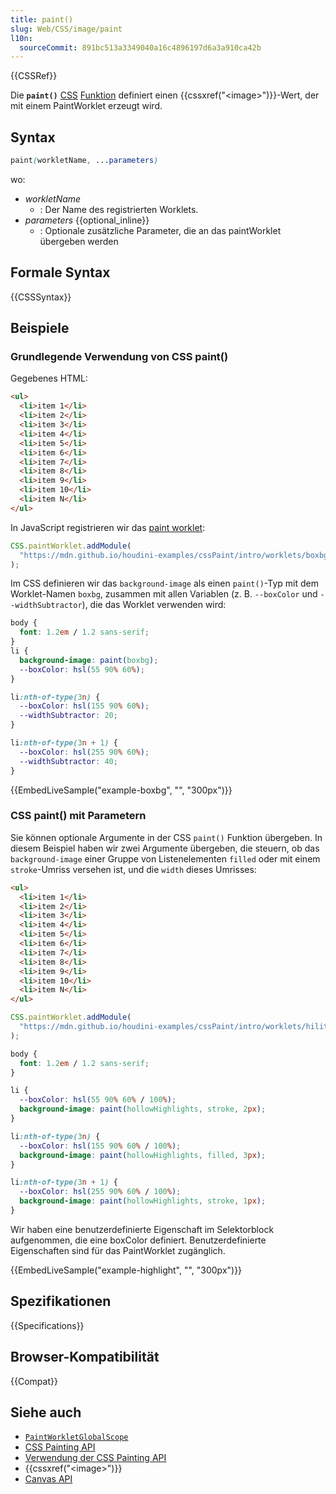 ```yaml
---
title: paint()
slug: Web/CSS/image/paint
l10n:
  sourceCommit: 891bc513a3349040a16c4896197d6a3a910ca42b
---
```


{{CSSRef}}

Die **`paint()`** [CSS](/de/docs/Web/CSS) [Funktion](/de/docs/Web/CSS/CSS_Values_and_Units/CSS_Value_Functions) definiert einen {{cssxref("&lt;image&gt;")}}-Wert, der mit einem PaintWorklet erzeugt wird.

## Syntax

```css
paint(workletName, ...parameters)
```

wo:

- _workletName_
  - : Der Name des registrierten Worklets.
- _parameters_ {{optional_inline}}
  - : Optionale zusätzliche Parameter, die an das paintWorklet übergeben werden

## Formale Syntax

{{CSSSyntax}}

## Beispiele

### Grundlegende Verwendung von CSS paint()

Gegebenes HTML:

```html live-sample___example-boxbg
<ul>
  <li>item 1</li>
  <li>item 2</li>
  <li>item 3</li>
  <li>item 4</li>
  <li>item 5</li>
  <li>item 6</li>
  <li>item 7</li>
  <li>item 8</li>
  <li>item 9</li>
  <li>item 10</li>
  <li>item N</li>
</ul>
```

In JavaScript registrieren wir das [paint worklet](/de/docs/Web/API/PaintWorkletGlobalScope):

```js live-sample___example-boxbg
CSS.paintWorklet.addModule(
  "https://mdn.github.io/houdini-examples/cssPaint/intro/worklets/boxbg.js",
);
```

Im CSS definieren wir das `background-image` als einen `paint()`-Typ mit dem Worklet-Namen `boxbg`, zusammen mit allen Variablen (z. B. `--boxColor` und `--widthSubtractor`), die das Worklet verwenden wird:

```css live-sample___example-boxbg
body {
  font: 1.2em / 1.2 sans-serif;
}
li {
  background-image: paint(boxbg);
  --boxColor: hsl(55 90% 60%);
}

li:nth-of-type(3n) {
  --boxColor: hsl(155 90% 60%);
  --widthSubtractor: 20;
}

li:nth-of-type(3n + 1) {
  --boxColor: hsl(255 90% 60%);
  --widthSubtractor: 40;
}
```

{{EmbedLiveSample("example-boxbg", "", "300px")}}

### CSS paint() mit Parametern

Sie können optionale Argumente in der CSS `paint()` Funktion übergeben. In diesem Beispiel haben wir zwei Argumente übergeben, die steuern, ob das `background-image` einer Gruppe von Listenelementen `filled` oder mit einem `stroke`-Umriss versehen ist, und die `width` dieses Umrisses:

```html hidden live-sample___example-highlight
<ul>
  <li>item 1</li>
  <li>item 2</li>
  <li>item 3</li>
  <li>item 4</li>
  <li>item 5</li>
  <li>item 6</li>
  <li>item 7</li>
  <li>item 8</li>
  <li>item 9</li>
  <li>item 10</li>
  <li>item N</li>
</ul>
```

```js hidden live-sample___example-highlight
CSS.paintWorklet.addModule(
  "https://mdn.github.io/houdini-examples/cssPaint/intro/worklets/hilite.js",
);
```

```css live-sample___example-highlight
body {
  font: 1.2em / 1.2 sans-serif;
}

li {
  --boxColor: hsl(55 90% 60% / 100%);
  background-image: paint(hollowHighlights, stroke, 2px);
}

li:nth-of-type(3n) {
  --boxColor: hsl(155 90% 60% / 100%);
  background-image: paint(hollowHighlights, filled, 3px);
}

li:nth-of-type(3n + 1) {
  --boxColor: hsl(255 90% 60% / 100%);
  background-image: paint(hollowHighlights, stroke, 1px);
}
```

Wir haben eine benutzerdefinierte Eigenschaft im Selektorblock aufgenommen, die eine boxColor definiert. Benutzerdefinierte Eigenschaften sind für das PaintWorklet zugänglich.

{{EmbedLiveSample("example-highlight", "", "300px")}}

## Spezifikationen

{{Specifications}}

## Browser-Kompatibilität

{{Compat}}

## Siehe auch

- [`PaintWorkletGlobalScope`](/de/docs/Web/API/PaintWorkletGlobalScope)
- [CSS Painting API](/de/docs/Web/API/CSS_Painting_API)
- [Verwendung der CSS Painting API](/de/docs/Web/API/CSS_Painting_API/Guide)
- {{cssxref("&lt;image&gt;")}}
- [Canvas API](/de/docs/Web/API/Canvas_API)
